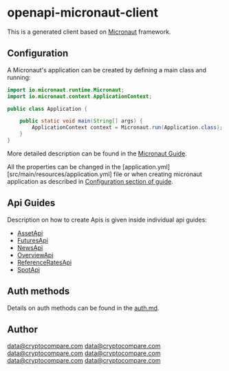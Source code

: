 # openapi-micronaut-client

This is a generated client based on [Micronaut](https://micronaut.io/) framework.

## Configuration

A Micronaut's application can be created by defining a main class and running:
```java
import io.micronaut.runtime.Micronaut;
import io.micronaut.context.ApplicationContext;

public class Application {

    public static void main(String[] args) {
        ApplicationContext context = Micronaut.run(Application.class);
    }
}
```

More detailed description can be found in the [Micronaut Guide](https://docs.micronaut.io/latest/guide/#ideSetup).

All the properties can be changed in the [application.yml][src/main/resources/application.yml] file or when creating micronaut application as described in [Configuration section of guide](https://docs.micronaut.io/latest/guide/#config).

## Api Guides

Description on how to create Apis is given inside individual api guides:

* [AssetApi](docs/apis/AssetApi.md)
* [FuturesApi](docs/apis/FuturesApi.md)
* [NewsApi](docs/apis/NewsApi.md)
* [OverviewApi](docs/apis/OverviewApi.md)
* [ReferenceRatesApi](docs/apis/ReferenceRatesApi.md)
* [SpotApi](docs/apis/SpotApi.md)


## Auth methods

Details on auth methods can be found in the [auth.md](doc/auth.md).

## Author

data@cryptocompare.com
data@cryptocompare.com
data@cryptocompare.com
data@cryptocompare.com
data@cryptocompare.com
data@cryptocompare.com


